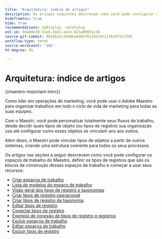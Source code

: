 ```yaml
---
title: "Arquitetura: índice de artigos"
description: Os artigos seguintes descrevem como você pode configurar a arquitetura do Adobe Maestro. Como parte dessa configuração, você aprenderá a criar espaços de trabalho, tipos de registro e campos personalizados para mapear os fluxos de trabalho que deseja gerenciar no Adobe Maestro.
hidefromtoc: true
hide: true
recommendations: noDisplay, noCatalog
exl-id: 0da08e30-51a8-4163-ae1e-821a099fac3b
source-git-commit: 4016ba2c1b94ba84037612bdc9c1136267513fd5
workflow-type: tm+mt
source-wordcount: '185'
ht-degree: 0%

---
```


<!--
---
title: "Architecture: article index"
description: The following articles describe how you can configure the architecture of Adobe Maestro. As part of this configuration, you learn how you create workspaces, record types, and custom fields to map out the workflows you want to manage in Adobe Maestro. 
hidefromtoc: yes
author: Alina
feature: Work Management
role: User, Admin
hide: yes
---
-->

<!--update the metadata with real information when making this avilable in TOC and in the left nav-->

# Arquitetura: índice de artigos

{{maestro-important-intro}}

Como líder em operações de marketing, você pode usar o Adobe Maestro para organizar trabalhos em todo o ciclo de vida de marketing para todas as suas equipes.

Com o Maestri, você pode personalizar totalmente seus fluxos de trabalho, desde decidir quais tipos de objeto (ou tipos de registro) sua organização usa até configurar como esses objetos se vinculam uns aos outros.

Além disso, o Maestri pode vincular tipos de objetos a partir de outros sistemas, criando uma estrutura coerente para todos os seus processos.

Os artigos nas seções a seguir descrevem como você pode configurar os espaços de trabalho do Maestro, definir os tipos de registros que são os blocos de construção desses espaços de trabalho e começar a usar seus recursos:

* [Criar espaços de trabalho](../architecture/create-workspaces.md)
* [Lista de modelos do espaço de trabalho](../architecture/workspace-templates.md)
* [Visão geral dos tipos de registro e taxonomias](../architecture/overview-of-record-types-and-taxonomies.md)
* [Criar tipos de registro operacional](../architecture/create-record-types.md)
* [Criar tipos de registro de taxonomia](../architecture/create-a-taxonomy.md)
* [Editar tipos de registro](../architecture/edit-record-types.md)
* [Conectar tipos de registro](../architecture/connect-record-types.md)
* [Exemplo de conexão de tipos de registro e registros](../architecture/example-connect-record-types-and-records.md)
* [Excluir espaços de trabalho](../architecture/delete-workspaces.md)
* [Editar espaços de trabalho](/help/quicksilver/maestro/architecture/edit-workspaces.md)
* [Excluir tipos de registro](../architecture/delete-record-types.md)

